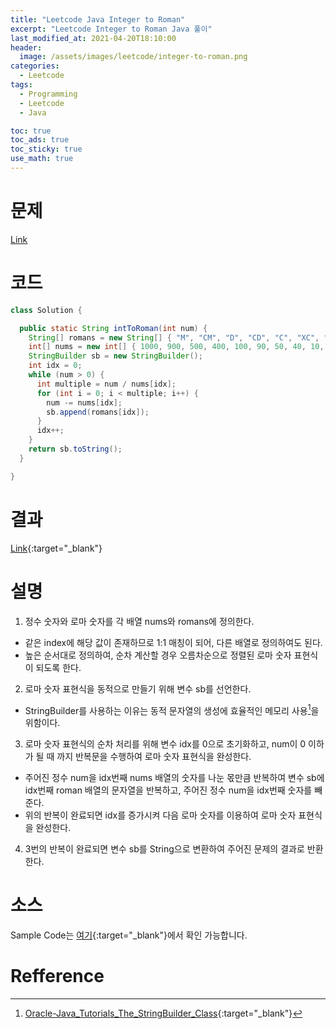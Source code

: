 ```yaml
---
title: "Leetcode Java Integer to Roman"
excerpt: "Leetcode Integer to Roman Java 풀이"
last_modified_at: 2021-04-20T18:10:00
header:
  image: /assets/images/leetcode/integer-to-roman.png
categories:
  - Leetcode
tags:
  - Programming
  - Leetcode
  - Java

toc: true
toc_ads: true
toc_sticky: true
use_math: true
---
```

# 문제
[Link](https://leetcode.com/problems/integer-to-roman/)

# 코드
```java
class Solution {

  public static String intToRoman(int num) {
    String[] romans = new String[] { "M", "CM", "D", "CD", "C", "XC", "L", "XL", "X", "IX", "V", "IV", "I" };
    int[] nums = new int[] { 1000, 900, 500, 400, 100, 90, 50, 40, 10, 9, 5, 4, 1 };
    StringBuilder sb = new StringBuilder();
    int idx = 0;
    while (num > 0) {
      int multiple = num / nums[idx];
      for (int i = 0; i < multiple; i++) {
        num -= nums[idx];
        sb.append(romans[idx]);
      }
      idx++;
    }
    return sb.toString();
  }

}
```

# 결과
[Link](https://leetcode.com/submissions/detail/482958970/){:target="_blank"}

# 설명
1. 정수 숫자와 로마 숫자를 각 배열 nums와 romans에 정의한다.
  - 같은 index에 해당 값이 존재하므로 1:1 매칭이 되어, 다른 배열로 정의하여도 된다.
  - 높은 순서대로 정의하여, 순차 계산할 경우 오름차순으로 정렬된 로마 숫자 표현식이 되도록 한다.

2. 로마 숫자 표현식을 동적으로 만들기 위해 변수 sb를 선언한다.
  - StringBuilder를 사용하는 이유는 동적 문자열의 생성에 효율적인 메모리 사용[^StringBuilder]을 위함이다.

3. 로마 숫자 표현식의 순차 처리를 위해 변수 idx를 0으로 초기화하고, num이 0 이하가 될 때 까지 반복문을 수행하여 로마 숫자 표현식을 완성한다.
  - 주어진 정수 num을 idx번째 nums 배열의 숫자를 나눈 몫만큼 반복하여 변수 sb에 idx번째 roman 배열의 문자열을 반복하고, 주어진 정수 num을 idx번째 숫자를 빼준다.
  - 위의 반복이 완료되면 idx를 증가시켜 다음 로마 숫자를 이용하여 로마 숫자 표현식을 완성한다.

4. 3번의 반복이 완료되면 변수 sb를 String으로 변환하여 주어진 문제의 결과로 반환한다.

# 소스
Sample Code는 [여기](https://github.com/GracefulSoul/leetcode/blob/master/src/main/java/gracefulsoul/problems/IntegerToRoman.java){:target="_blank"}에서 확인 가능합니다.

# Refference
[^StringBuilder]: [Oracle-Java_Tutorials_The_StringBuilder_Class](https://docs.oracle.com/javase/tutorial/java/data/buffers.html){:target="_blank"}